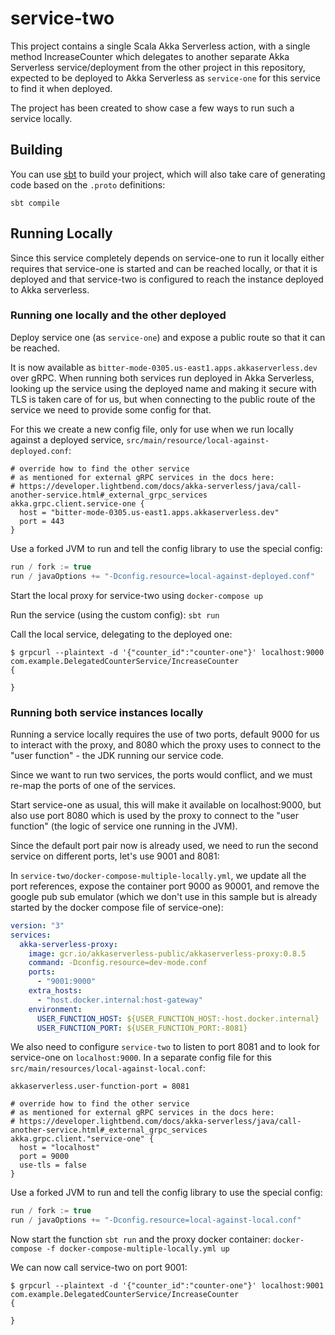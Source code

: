 # service-two

This project contains a single Scala Akka Serverless action, with a single method IncreaseCounter which delegates
to another separate Akka Serverless service/deployment from the other project in this repository, 
expected to be deployed to Akka Serverless as `service-one` for this service to find it when deployed.

The project has been created to show case a few ways to run such a service locally.

## Building

You can use [sbt](https://www.scala-sbt.org/) to build your project,
which will also take care of generating code based on the `.proto` definitions:

```
sbt compile
```

## Running Locally

Since this service completely depends on service-one to run it locally either requires that service-one is started and can be reached 
locally, or that it is deployed and that service-two is configured to reach the instance deployed to Akka serverless.

### Running one locally and the other deployed

Deploy service one (as `service-one`) and expose a public route so that it can be reached.

It is now available as `bitter-mode-0305.us-east1.apps.akkaserverless.dev` over gRPC. When running both services run deployed
in Akka Serverless, looking up the service using the deployed name and making it secure with TLS is taken care of for us, 
but when connecting to the public route of the service we need to provide some config for that.

For this we create a new config file, only for use when we run locally against a deployed service, `src/main/resource/local-against-deployed.conf`:

```hocon
# override how to find the other service
# as mentioned for external gRPC services in the docs here:
# https://developer.lightbend.com/docs/akka-serverless/java/call-another-service.html#_external_grpc_services
akka.grpc.client.service-one {
  host = "bitter-mode-0305.us-east1.apps.akkaserverless.dev"
  port = 443
}
```

Use a forked JVM to run and tell the config library to use the special config:

```sbt
run / fork := true
run / javaOptions += "-Dconfig.resource=local-against-deployed.conf"
```

Start the local proxy for service-two using `docker-compose up`

Run the service (using the custom config): `sbt run`

Call the local service, delegating to the deployed one:

```shell
$ grpcurl --plaintext -d '{"counter_id":"counter-one"}' localhost:9000 com.example.DelegatedCounterService/IncreaseCounter
{

} 
```

### Running both service instances locally

Running a service locally requires the use of two ports, default 9000 for us to interact with the proxy, and 8080 which the proxy uses
to connect to the "user function" - the JDK running our service code.

Since we want to run two services, the ports would conflict, and we must re-map the ports of one of the services.

Start service-one as usual, this will make it available on localhost:9000, but also use port 8080 which is used by the proxy
to connect to the "user function" (the logic of service one running in the JVM).

Since the default port pair now is already used, we need to run the second service on different ports, let's use 9001 and 8081:

In `service-two/docker-compose-multiple-locally.yml`, we update all the port references, expose the container port 9000 as 90001, 
and remove the google pub sub emulator (which we don't use in this sample but is already started by the docker compose file of service-one): 

```yaml
version: "3"
services:
  akka-serverless-proxy:
    image: gcr.io/akkaserverless-public/akkaserverless-proxy:0.8.5
    command: -Dconfig.resource=dev-mode.conf
    ports:
      - "9001:9000"
    extra_hosts:
      - "host.docker.internal:host-gateway"
    environment:
      USER_FUNCTION_HOST: ${USER_FUNCTION_HOST:-host.docker.internal}
      USER_FUNCTION_PORT: ${USER_FUNCTION_PORT:-8081}
```

We also need to configure `service-two` to listen to port 8081 and to look for service-one on `localhost:9000`. In a 
separate config file for this `src/main/resources/local-against-local.conf`: 

```hocon
akkaserverless.user-function-port = 8081

# override how to find the other service
# as mentioned for external gRPC services in the docs here:
# https://developer.lightbend.com/docs/akka-serverless/java/call-another-service.html#_external_grpc_services
akka.grpc.client."service-one" {
  host = "localhost"
  port = 9000
  use-tls = false
}
```

Use a forked JVM to run and tell the config library to use the special config:

```sbt
run / fork := true
run / javaOptions += "-Dconfig.resource=local-against-local.conf"
```

Now start the function `sbt run` and the proxy docker container: `docker-compose -f docker-compose-multiple-locally.yml up`

We can now call service-two on port 9001:

```shell
$ grpcurl --plaintext -d '{"counter_id":"counter-one"}' localhost:9001 com.example.DelegatedCounterService/IncreaseCounter
{
  
}
```

